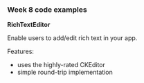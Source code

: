 ### Week 8 code examples

**RichTextEditor**

Enable users to add/edit rich text in your app.

Features:
- uses the highly-rated CKEditor
- simple round-trip implementation
